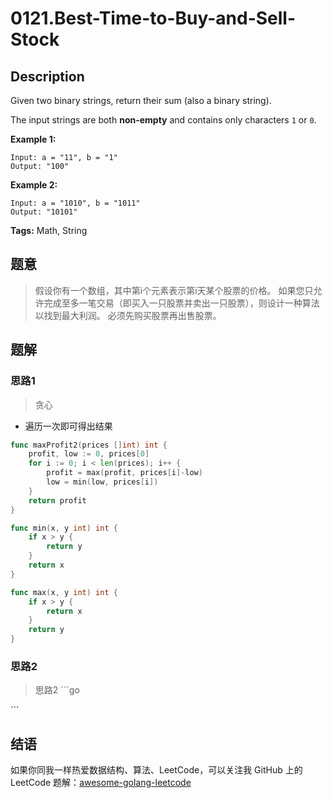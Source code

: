 # 0121.Best-Time-to-Buy-and-Sell-Stock

## Description

Given two binary strings, return their sum \(also a binary string\).

The input strings are both **non-empty** and contains only characters `1` or `0`.

**Example 1:**

```text
Input: a = "11", b = "1"
Output: "100"
```

**Example 2:**

```text
Input: a = "1010", b = "1011"
Output: "10101"
```

**Tags:** Math, String

## 题意

> 假设你有一个数组，其中第i个元素表示第i天某个股票的价格。 如果您只允许完成至多一笔交易（即买入一只股票并卖出一只股票），则设计一种算法以找到最大利润。 必须先购买股票再出售股票。

## 题解

### 思路1

> 贪心

* 遍历一次即可得出结果

```go
func maxProfit2(prices []int) int {
    profit, low := 0, prices[0]
    for i := 0; i < len(prices); i++ {
        profit = max(profit, prices[i]-low)
        low = min(low, prices[i])
    }
    return profit
}

func min(x, y int) int {
    if x > y {
        return y
    }
    return x
}

func max(x, y int) int {
    if x > y {
        return x
    }
    return y
}
```

### 思路2

> 思路2 \`\`\`go

\`\`\`

## 结语

如果你同我一样热爱数据结构、算法、LeetCode，可以关注我 GitHub 上的 LeetCode 题解：[awesome-golang-leetcode](https://github.com/kylesliu/awesome-golang-algorithm)

